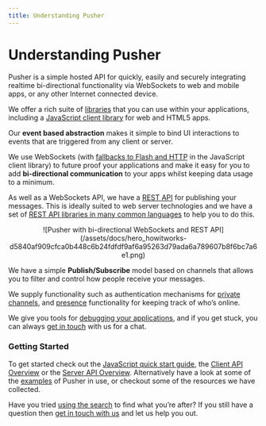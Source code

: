 ```yaml
---
title: Understanding Pusher
---
```


# Understanding Pusher

Pusher is a simple hosted API for quickly, easily and securely integrating realtime bi-directional functionality via WebSockets to web and mobile apps, or any other Internet connected device.

We offer a rich suite of [libraries](/docs/libraries) that you can use within your applications, including a [JavaScript client library](/docs/client_api_guide/#lang=js) for web and HTML5 apps.

Our **event based abstraction** makes it simple to bind UI interactions to events that are triggered from any client or server.

We use WebSockets (with [fallbacks to Flash and HTTP](/docs/fallbacks) in the JavaScript client library) to future proof your applications and make it easy for you to add **bi-directional communication** to your apps whilst keeping data usage to a minimum.

As well as a WebSockets API, we have a [REST API](/docs/rest_api) for publishing your messages. This is ideally suited to web server technologies and we have a set of [REST API libraries in many common languages](/docs/libraries#rest_libraries) to help you to do this.

<center>![Pusher with bi-directional WebSockets and REST API](/assets/docs/hero_howitworks-d5840af909cfca0b448c6b24fdfdf9af6a95263d79ada6a789607b8f6bc7a6e1.png)</center>

We have a simple **Publish/Subscribe** model based on channels that allows you to filter and control how people receive your messages.

We supply functionality such as authentication mechanisms for [private channels](/docs/private_channels), and [presence](/docs/presence) functionality for keeping track of who’s online.

We give you tools for [debugging your applications](/docs/debugging), and if you get stuck, you can always [get in touch](/about/contact) with us for a chat.

### Getting Started

To get started check out the [JavaScript quick start guide](/docs/javascript_quick_start), the [Client API Overview](/docs/client_api_guide) or the [Server API Overview](/docs/server_api_guide). Alternatively have a look at some of the [examples](/examples) of Pusher in use, or checkout some of the resources we have collected.

Have you tried [using the search](/docs/search) to find what you’re after? If you still have a question then [get in touch with us](/support) and let us help you out.
